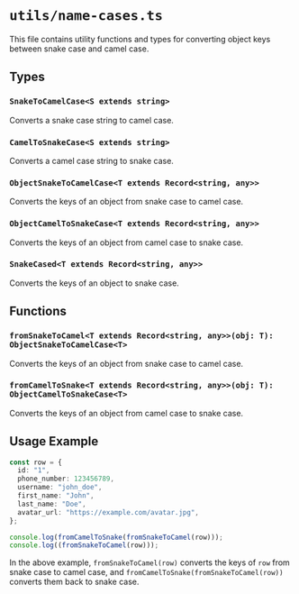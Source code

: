 # `utils/name-сases.ts`

This file contains utility functions and types for converting object keys between snake case and camel case.

## Types

### `SnakeToCamelCase<S extends string>`

Converts a snake case string to camel case.

### `CamelToSnakeCase<S extends string>`

Converts a camel case string to snake case.

### `ObjectSnakeToCamelCase<T extends Record<string, any>>`

Converts the keys of an object from snake case to camel case.

### `ObjectCamelToSnakeCase<T extends Record<string, any>>`

Converts the keys of an object from camel case to snake case.

### `SnakeCased<T extends Record<string, any>>`

Converts the keys of an object to snake case.

## Functions

### `fromSnakeToCamel<T extends Record<string, any>>(obj: T): ObjectSnakeToCamelCase<T>`

Converts the keys of an object from snake case to camel case.

### `fromCamelToSnake<T extends Record<string, any>>(obj: T): ObjectCamelToSnakeCase<T>`

Converts the keys of an object from camel case to snake case.

## Usage Example

```typescript
const row = {
  id: "1",
  phone_number: 123456789,
  username: "john_doe",
  first_name: "John",
  last_name: "Doe",
  avatar_url: "https://example.com/avatar.jpg",
};

console.log(fromCamelToSnake(fromSnakeToCamel(row)));
console.log((fromSnakeToCamel(row)));
```

In the above example, `fromSnakeToCamel(row)` converts the keys of `row` from snake case to camel case, and `fromCamelToSnake(fromSnakeToCamel(row))` converts them back to snake case.